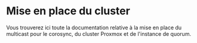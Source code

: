 # Mise en place du cluster

Vous trouverez ici toute la documentation relative à la mise en place du multicast pour le corosync, du cluster Proxmox et de l'instance de quorum.